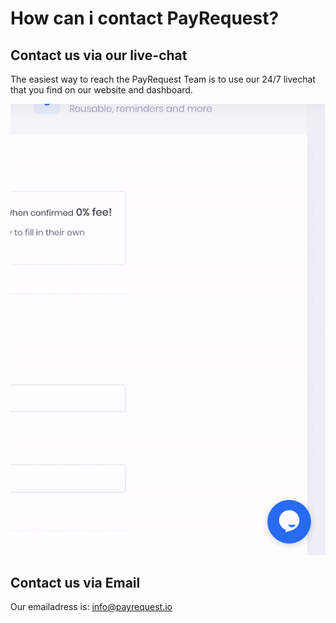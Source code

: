 # How can i contact PayRequest?

## Contact us via our live-chat

The easiest way to reach the PayRequest Team is to use our 24/7 livechat that you find on our website and dashboard.

![Example to start the livechat](../.gitbook/assets/ezgif-4-732bae42e728.gif)

## Contact us via Email

Our emailadress is:   [info@payrequest.io](mailto:info@payrequest.io)






